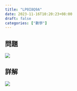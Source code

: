 ```yaml
---
title: "LP0I8Q9A"
date: 2023-11-16T10:20:23+08:00
draft: false
categories: ["數學"]
---
```

<!--more-->

## 問題
<img src="/posts/solution/LP0I8Q9A-q.png">

## 詳解
<img src="/posts/solution/LP0I8Q9A-sol.png">

